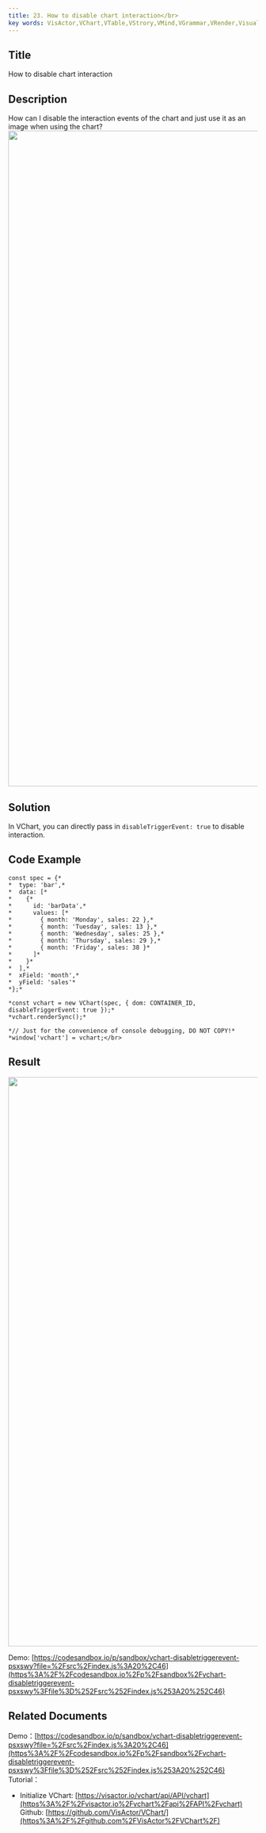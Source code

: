 ```yaml
---
title: 23. How to disable chart interaction</br>
key words: VisActor,VChart,VTable,VStrory,VMind,VGrammar,VRender,Visualization,Chart,Data,Table,Graph,Gis,LLM
---
```

## **Title**

How to disable chart interaction</br>
## **Description**

How can I disable the interaction events of the chart and just use it as an image when using the chart?</br>
<img src='https://cdn.jsdelivr.net/gh/xuanhun/articles/visactor/img/ZUc5bMeeYonCUGxMMmVcZse8nag.gif' alt='' width='1712' height='1322'>

## **Solution**

In VChart, you can directly pass in `disableTriggerEvent: true` to disable interaction.</br>
## **Code Example**

```
const spec = {*
*  type: 'bar',*
*  data: [*
*    {*
*      id: 'barData',*
*      values: [*
*        { month: 'Monday', sales: 22 },*
*        { month: 'Tuesday', sales: 13 },*
*        { month: 'Wednesday', sales: 25 },*
*        { month: 'Thursday', sales: 29 },*
*        { month: 'Friday', sales: 38 }*
*      ]*
*    }*
*  ],*
*  xField: 'month',*
*  yField: 'sales'*
*};*

*const vchart = new VChart(spec, { dom: CONTAINER_ID, disableTriggerEvent: true });*
*vchart.renderSync();*

*// Just for the convenience of console debugging, DO NOT COPY!*
*window['vchart'] = vchart;</br>
```
## **Result**

<img src='https://cdn.jsdelivr.net/gh/xuanhun/articles/visactor/img/L03Rbd8bXoPcO9x2h4TcwoO0nCg.gif' alt='' width='2434' height='1148'>

Demo: [https://codesandbox.io/p/sandbox/vchart-disabletriggerevent-psxswy?file=%2Fsrc%2Findex.js%3A20%2C46](https%3A%2F%2Fcodesandbox.io%2Fp%2Fsandbox%2Fvchart-disabletriggerevent-psxswy%3Ffile%3D%252Fsrc%252Findex.js%253A20%252C46)</br>
## **Related Documents**

Demo：[https://codesandbox.io/p/sandbox/vchart-disabletriggerevent-psxswy?file=%2Fsrc%2Findex.js%3A20%2C46](https%3A%2F%2Fcodesandbox.io%2Fp%2Fsandbox%2Fvchart-disabletriggerevent-psxswy%3Ffile%3D%252Fsrc%252Findex.js%253A20%252C46)</br>
Tutorial：</br>
*  Initialize VChart: [https://visactor.io/vchart/api/API/vchart](https%3A%2F%2Fvisactor.io%2Fvchart%2Fapi%2FAPI%2Fvchart)</br>
Github: [https://github.com/VisActor/VChart/](https%3A%2F%2Fgithub.com%2FVisActor%2FVChart%2F)</br>
